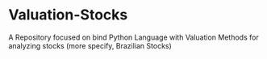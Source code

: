 # Valuation-Stocks
A Repository focused on bind Python Language with Valuation Methods for analyzing stocks (more specify, Brazilian Stocks)
